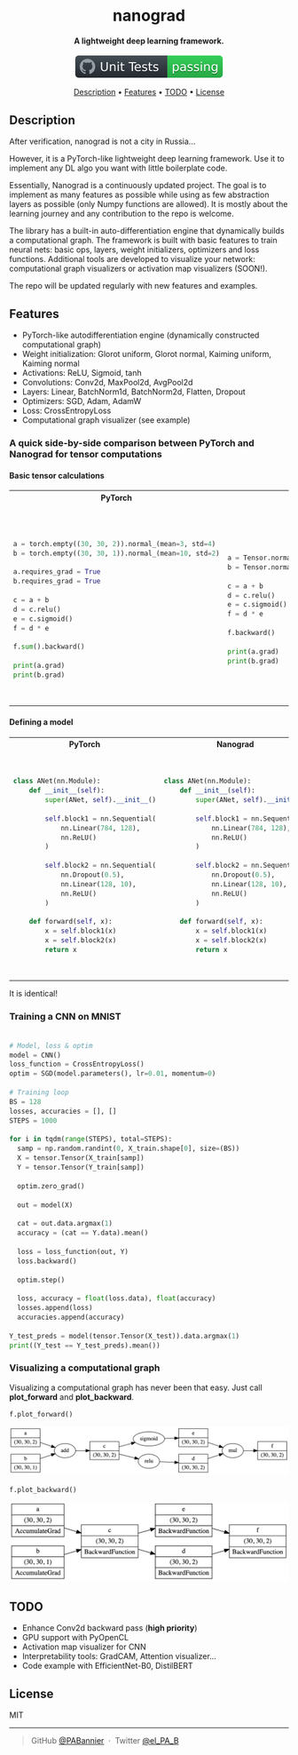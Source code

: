 <h1 align="center">
  <br>
  nanograd
  <br>
</h1>

<h4 align="center">A lightweight deep learning framework.</h4>

<p align="center">
  <img src="docs/badge.svg">
</p>

<p align="center">
  <a href="#description">Description</a> •
  <a href="#features">Features</a> •
  <a href="#todo">TODO</a> •
  <a href="#license">License</a>
</p>


## Description

After verification, nanograd is not a city in Russia...

However, it is a PyTorch-like lightweight deep learning framework. Use it to implement any DL algo you want with little boilerplate code.

Essentially, Nanograd is a continuously updated project. The goal is to implement as many features as possible while using as few abstraction layers as possible (only Numpy functions are allowed). It is mostly about the learning journey and any contribution to the repo is welcome.

The library has a built-in auto-differentiation engine that dynamically builds a computational graph. The framework is built with basic features to train neural nets: basic ops, layers, weight initializers, optimizers and loss functions. Additional tools are developed to visualize your network: computational
graph visualizers or activation map visualizers (SOON!).

The repo will be updated regularly with new features and examples. 


## Features

- PyTorch-like autodifferentiation engine (dynamically constructed computational graph)
- Weight initialization: Glorot uniform, Glorot normal, Kaiming uniform, Kaiming normal
- Activations: ReLU, Sigmoid, tanh
- Convolutions: Conv2d, MaxPool2d, AvgPool2d
- Layers: Linear, BatchNorm1d, BatchNorm2d, Flatten, Dropout
- Optimizers: SGD, Adam, AdamW
- Loss: CrossEntropyLoss
- Computational graph visualizer (see example)

### A quick side-by-side comparison between PyTorch and Nanograd for tensor computations

#### Basic tensor calculations

<table>
<tr>
<th>PyTorch</th>
<th>Nanograd</th>
</tr>
<tr>
<td>
<pre>

```python

a = torch.empty((30, 30, 2)).normal_(mean=3, std=4)
b = torch.empty((30, 30, 1)).normal_(mean=10, std=2)

a.requires_grad = True
b.requires_grad = True

c = a + b
d = c.relu()
e = c.sigmoid()
f = d * e

f.sum().backward()

print(a.grad)
print(b.grad)

```

</pre>
</td>
<td>

```python

a = Tensor.normal(3, 4, (30, 30, 2), requires_grad=True)
b = Tensor.normal(10, 2, (30, 30, 1), requires_grad=True)

c = a + b
d = c.relu()
e = c.sigmoid()
f = d * e

f.backward()

print(a.grad)
print(b.grad)

```

</td>
</tr>
</table>


#### Defining a model

<table>
<tr>
<th>PyTorch</th>
<th>Nanograd</th>
</tr>
<tr>
<td>
<pre>

```python
class ANet(nn.Module):
    def __init__(self):
        super(ANet, self).__init__()

        self.block1 = nn.Sequential(
            nn.Linear(784, 128),
            nn.ReLU()
        )

        self.block2 = nn.Sequential(
            nn.Dropout(0.5),
            nn.Linear(128, 10),
            nn.ReLU()
        )
    
    def forward(self, x):
        x = self.block1(x)
        x = self.block2(x)
        return x
```

</pre>
</td>
<td>

```python
class ANet(nn.Module):
    def __init__(self):
        super(ANet, self).__init__()

        self.block1 = nn.Sequential(
            nn.Linear(784, 128),
            nn.ReLU()
        )

        self.block2 = nn.Sequential(
            nn.Dropout(0.5),
            nn.Linear(128, 10),
            nn.ReLU()
        )
    
    def forward(self, x):
        x = self.block1(x)
        x = self.block2(x)
        return x
```

</td>
</tr>
</table>

It is identical!

### Training a CNN on MNIST

```python

# Model, loss & optim
model = CNN()
loss_function = CrossEntropyLoss()
optim = SGD(model.parameters(), lr=0.01, momentum=0)

# Training loop
BS = 128
losses, accuracies = [], []
STEPS = 1000

for i in tqdm(range(STEPS), total=STEPS):
  samp = np.random.randint(0, X_train.shape[0], size=(BS))
  X = tensor.Tensor(X_train[samp])
  Y = tensor.Tensor(Y_train[samp])

  optim.zero_grad()

  out = model(X)

  cat = out.data.argmax(1)
  accuracy = (cat == Y.data).mean()

  loss = loss_function(out, Y)
  loss.backward()

  optim.step()

  loss, accuracy = float(loss.data), float(accuracy)
  losses.append(loss)
  accuracies.append(accuracy)

Y_test_preds = model(tensor.Tensor(X_test)).data.argmax(1)
print((Y_test == Y_test_preds).mean())

```


### Visualizing a computational graph 

Visualizing a computational graph has never been that easy. Just call **plot_forward** and **plot_backward**.

```python
f.plot_forward()
```

<p align="center">
  <img src="docs/forward_graph.png">
</p>


```python
f.plot_backward()
```

<p align="center">
  <img src="docs/backward_graph.png">
</p>

## TODO

- Enhance Conv2d backward pass (**high priority**)
- GPU support with PyOpenCL
- Activation map visualizer for CNN
- Interpretability tools: GradCAM, Attention visualizer...
- Code example with EfficientNet-B0, DistilBERT


## License

MIT

---

> GitHub [@PABannier](https://github.com/PABannier) &nbsp;&middot;&nbsp;
> Twitter [@el_PA_B](https://twitter.com/el_PA_B)